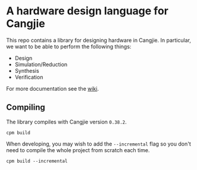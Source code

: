 # A hardware design language for Cangjie

This repo contains a library for designing hardware in Cangjie.
In particular, we want to be able to perform the following things:

- Design
- Simulation/Reduction
- Synthesis
- Verification

For more documentation see the [wiki](https://gitee.com/HW-PLLab/circuit-cj/wikis).

## Compiling

The library compiles with Cangjie version `0.38.2`.

```
cpm build
```

When developing, you may wish to add the `--incremental` flag so you don't need
to compile the whole project from scratch each time.

```
cpm build --incremental
```